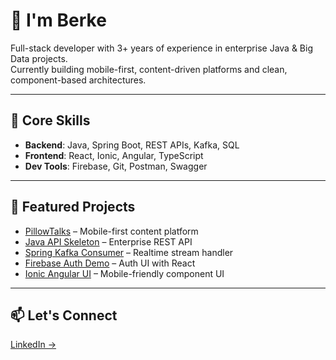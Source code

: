 # 👋 I'm Berke

Full-stack developer with 3+ years of experience in enterprise Java & Big Data projects.  
Currently building mobile-first, content-driven platforms and clean, component-based architectures.

---

## 💼 Core Skills
- **Backend**: Java, Spring Boot, REST APIs, Kafka, SQL
- **Frontend**: React, Ionic, Angular, TypeScript
- **Dev Tools**: Firebase, Git, Postman, Swagger

---

## 🚀 Featured Projects
- [PillowTalks](https://github.com/berkefiratto/pillowtalks-app) – Mobile-first content platform
- [Java API Skeleton](https://github.com/berkefiratto/java-api-skeleton) – Enterprise REST API
- [Spring Kafka Consumer](https://github.com/berkefiratto/spring-kafka-consumer) – Realtime stream handler
- [Firebase Auth Demo](https://github.com/berkefiratto/firebase-auth-demo) – Auth UI with React
- [Ionic Angular UI](https://github.com/berkefiratto/ionic-angular-sample-ui) – Mobile-friendly component UI

---

## 📫 Let's Connect
[LinkedIn →](https://www.linkedin.com/in/berkefiratyildirim/)
